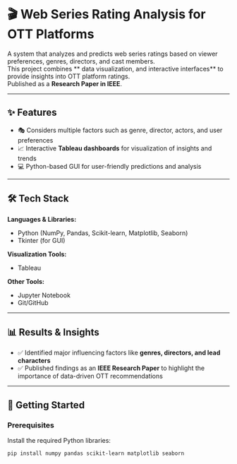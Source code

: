 # 🎬 Web Series Rating Analysis for OTT Platforms  

A system that analyzes and predicts web series ratings based on viewer preferences, genres, directors, and cast members.  
This project combines ** data visualization, and interactive interfaces** to provide insights into OTT platform ratings.  
Published as a **Research Paper in IEEE**.  

---

## ✨ Features  
- 🎭 Considers multiple factors such as genre, director, actors, and user preferences  
- 📈 Interactive **Tableau dashboards** for visualization of insights and trends  
- 💻 Python-based GUI for user-friendly predictions and analysis
  
---

## 🛠️ Tech Stack  

**Languages & Libraries:**  
- Python (NumPy, Pandas, Scikit-learn, Matplotlib, Seaborn)  
- Tkinter (for GUI)  

**Visualization Tools:**  
- Tableau  

**Other Tools:**  
- Jupyter Notebook  
- Git/GitHub  

---

## 📊 Results & Insights  
- ✅ Identified major influencing factors like **genres, directors, and lead characters**  
- ✅ Published findings as an **IEEE Research Paper** to highlight the importance of data-driven OTT recommendations  

---

## 🚀 Getting Started  

### Prerequisites  
Install the required Python libraries:  
```bash
pip install numpy pandas scikit-learn matplotlib seaborn
